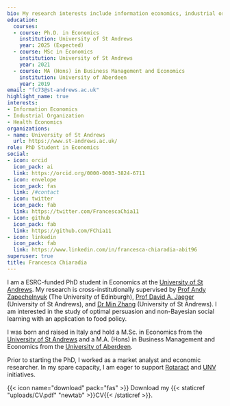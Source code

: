 ```yaml
---
bio: My research interests include information economics, industrial organization, health economics.
education:
  courses:
  - course: Ph.D. in Economics
    institution: University of St Andrews
    year: 2025 (Expected)
  - course: MSc in Economics
    institution: University of St Andrews
    year: 2021
  - course: MA (Hons) in Business Management and Economics
    institution: University of Aberdeen
    year: 2019
email: "fc73@st-andrews.ac.uk"
highlight_name: true
interests:
- Information Economics
- Industrial Organization
- Health Economics
organizations:
- name: University of St Andrews
  url: https://www.st-andrews.ac.uk/
role: PhD Student in Economics
social:
- icon: orcid
  icon_pack: ai 
  link: https://orcid.org/0000-0003-3824-6711 
- icon: envelope
  icon_pack: fas
  link: /#contact
- icon: twitter
  icon_pack: fab
  link: https://twitter.com/FrancescaChia11
- icon: github
  icon_pack: fab
  link: https://github.com/FChia11
- icon: linkedin
  icon_pack: fab
  link: https://www.linkedin.com/in/francesca-chiaradia-abit96
superuser: true
title: Francesca Chiaradia
---
```


I am a ESRC-funded PhD student in Economics at the [University of St Andrews](https://www.st-andrews.ac.uk/). My research is cross-institutionally supervised by [Prof Andy Zapechelnyuk](https://www.ed.ac.uk/profile/professor-andy-zapechelnyuk) (The University of Edinburgh), [Prof David A. Jaeger](https://risweb.st-andrews.ac.uk/portal/en/persons/david-a-jaeger(edd24b23-7d88-4ef8-834e-46ea4d47c6a7).html) (University of St Andrews), and [Dr Min Zhang](https://risweb.st-andrews.ac.uk/portal/en/persons/min-zhang(1e199ba1-7016-4e8e-83fb-43cc92d7caec).html) (University of St Andrews). I am interested in the study of optimal persuasion and non-Bayesian social learning with an application to food policy. 

I was born and raised in Italy and hold a M.Sc. in Economics from the [University of St Andrews](https://www.st-andrews.ac.uk/) and a M.A. (Hons) in Business Management and Economics from the [University of Aberdeen](https://www.abdn.ac.uk/). 

Prior to starting the PhD, I worked as a market analyst and economic researcher. In my spare capacity, I am eager to support [Rotaract](https://www.rotaract.org.uk/) and [UNV](https://www.unv.org/) initiatives. 

{{< icon name="download" pack="fas" >}} Download my {{< staticref "uploads/CV.pdf" "newtab" >}}CV{{< /staticref >}}.

